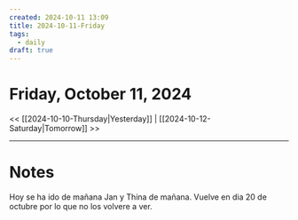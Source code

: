 ```yaml
---
created: 2024-10-11 13:09
title: 2024-10-11-Friday
tags:
  - daily
draft: true
---
```

# Friday, October 11, 2024

<< [[2024-10-10-Thursday|Yesterday]] | [[2024-10-12-Saturday|Tomorrow]] >>

---
# Notes
Hoy se ha ido de mañana Jan y Thina de mañana. Vuelve en dia 20 de octubre por lo que no los volvere a ver.